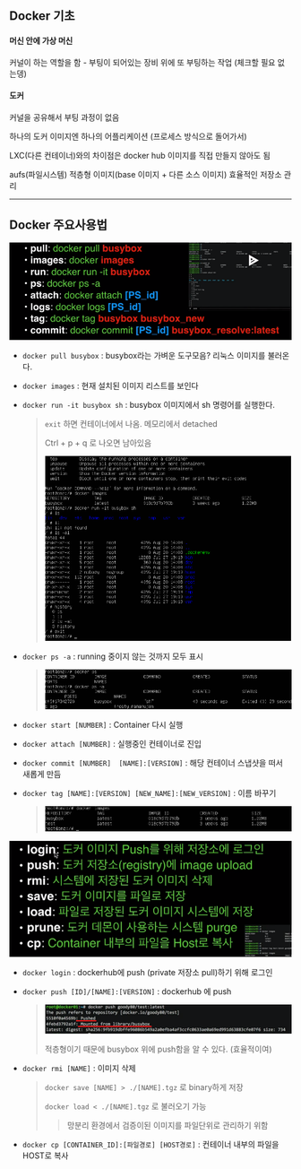 ## Docker 기초

#### 머신 안에 가상 머신

커널이 하는 역할을 함 - 부팅이 되어있는 장비 위에 또 부팅하는 작업 (체크할 필요 없는뎅)

#### 도커

커널을 공유해서 부팅 과정이 없음 

하나의 도커 이미지엔 하나의 어플리케이션 (프로세스 방식으로 돌어가서)

LXC(다른 컨테이너)와의 차이점은 docker hub 이미지를 직접 만들지 않아도 됨

aufs(파일시스템) 적층형 이미지(base 이미지 + 다른 소스 이미지) 효율적인 저장소 관리

---



## Docker 주요사용법

![image-20200820232341399](rsc/Docker%20%EA%B8%B0%EC%B4%88/image-20200820232341399.png)

- `docker pull busybox` : busybox라는 가벼운 도구모음? 리눅스 이미지를 불러온다.

- `docker images` : 현재 설치된 이미지 리스트를 보인다

- `docker run -it busybox sh` : busybox 이미지에서 sh 명령어를 실행한다.

  > `exit` 하면  컨테이너에서 나옴. 메모리에서 detached
  >
  > Ctrl + p + q 로 나오면 남아있음
  >
  > ![image-20200820230856239](rsc/Docker%20%EA%B8%B0%EC%B4%88/image-20200820230856239.png)

- `docker ps -a` : running 중이지 않는 것까지 모두 표시

  > ![image-20200820230930608](rsc/Docker%20%EA%B8%B0%EC%B4%88/image-20200820230930608.png)

- `docker start [NUMBER]` : Container 다시 실행

- `docker attach [NUMBER]` : 실행중인 컨테이너로 진입

- `docker commit [NUMBER]  [NAME]:[VERSION]` : 해당 컨테이너 스냅샷을 떠서 새롭게 만듬

- `docker tag [NAME]:[VERSION] [NEW_NAME]:[NEW_VERSION]` : 이름 바꾸기

  > ![image-20200820231753115](rsc/Docker%20%EA%B8%B0%EC%B4%88/image-20200820231753115.png)






![image-20200820232326097](rsc/Docker%20%EA%B8%B0%EC%B4%88/image-20200820232326097.png)

- `docker login` : dockerhub에 push (private 저장소 pull)하기 위해 로그인

- `docker push [ID]/[NAME]:[VERSION]` : dockerhub 에 push

  > ![image-20200820233854191](rsc/Docker%20%EA%B8%B0%EC%B4%88/image-20200820233854191.png)
  >
  > 적층형이기 때문에 busybox 위에 push함을 알 수 있다. (효율적이여)

- `docker rmi [NAME]` :  이미지 삭제

  > `docker save [NAME] > ./[NAME].tgz` 로 binary하게 저장
  >
  > `docker load < ./[NAME].tgz` 로 불러오기 가능
  >
  > > 망분리 환경에서 검증이된 이미지를 파일단위로 관리하기 위함

- `docker cp [CONTAINER_ID]:[파일경로] [HOST경로]` : 컨테이너 내부의 파일을 HOST로 복사





